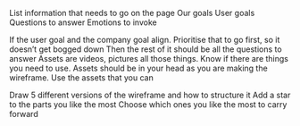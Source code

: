 List information that needs to go on the page
Our goals
User goals
Questions to answer
Emotions to invoke

If the user goal and the company goal align. Prioritise that to go first, so it doesn’t get bogged down
Then the rest of it should be all the questions to answer
Assets are videos, pictures all those things. Know if there are things you need to use. Assets should
be in your head as you are making the wireframe. Use the assets that you can

Draw 5 different versions of the wireframe and how to structure it
Add a star to the parts you like the most
Choose which ones you like the most to carry forward

